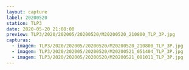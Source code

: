```yaml
---
layout: capture
label: 20200520
station: TLP3
date: 2020-05-20 21:08:00
preview: TLP3/2020/202005/20200520/M20200520_210800_TLP_3P.jpg
capturas:
  - imagem: TLP3/2020/202005/20200520/M20200520_210800_TLP_3P.jpg
  - imagem: TLP3/2020/202005/20200520/M20200521_051404_TLP_3P.jpg
  - imagem: TLP3/2020/202005/20200520/M20200521_081011_TLP_3P.jpg
---
```

